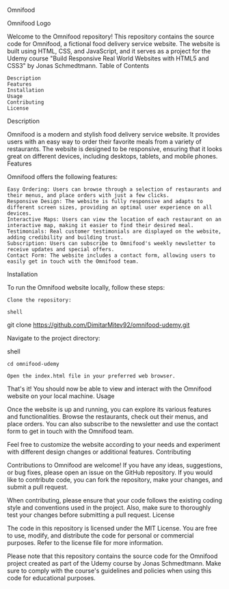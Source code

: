Omnifood

Omnifood Logo

Welcome to the Omnifood repository! This repository contains the source code for Omnifood, a fictional food delivery service website. The website is built using HTML, CSS, and JavaScript, and it serves as a project for the Udemy course "Build Responsive Real World Websites with HTML5 and CSS3" by Jonas Schmedtmann.
Table of Contents

    Description
    Features
    Installation
    Usage
    Contributing
    License

Description

Omnifood is a modern and stylish food delivery service website. It provides users with an easy way to order their favorite meals from a variety of restaurants. The website is designed to be responsive, ensuring that it looks great on different devices, including desktops, tablets, and mobile phones.
Features

Omnifood offers the following features:

    Easy Ordering: Users can browse through a selection of restaurants and their menus, and place orders with just a few clicks.
    Responsive Design: The website is fully responsive and adapts to different screen sizes, providing an optimal user experience on all devices.
    Interactive Maps: Users can view the location of each restaurant on an interactive map, making it easier to find their desired meal.
    Testimonials: Real customer testimonials are displayed on the website, adding credibility and building trust.
    Subscription: Users can subscribe to Omnifood's weekly newsletter to receive updates and special offers.
    Contact Form: The website includes a contact form, allowing users to easily get in touch with the Omnifood team.

Installation

To run the Omnifood website locally, follow these steps:

    Clone the repository:

    shell

git clone https://github.com/DimitarMitev92/omnifood-udemy.git

Navigate to the project directory:

shell

    cd omnifood-udemy

    Open the index.html file in your preferred web browser.

That's it! You should now be able to view and interact with the Omnifood website on your local machine.
Usage

Once the website is up and running, you can explore its various features and functionalities. Browse the restaurants, check out their menus, and place orders. You can also subscribe to the newsletter and use the contact form to get in touch with the Omnifood team.

Feel free to customize the website according to your needs and experiment with different design changes or additional features.
Contributing

Contributions to Omnifood are welcome! If you have any ideas, suggestions, or bug fixes, please open an issue on the GitHub repository. If you would like to contribute code, you can fork the repository, make your changes, and submit a pull request.

When contributing, please ensure that your code follows the existing coding style and conventions used in the project. Also, make sure to thoroughly test your changes before submitting a pull request.
License

The code in this repository is licensed under the MIT License. You are free to use, modify, and distribute the code for personal or commercial purposes. Refer to the license file for more information.

Please note that this repository contains the source code for the Omnifood project created as part of the Udemy course by Jonas Schmedtmann. Make sure to comply with the course's guidelines and policies when using this code for educational purposes.
